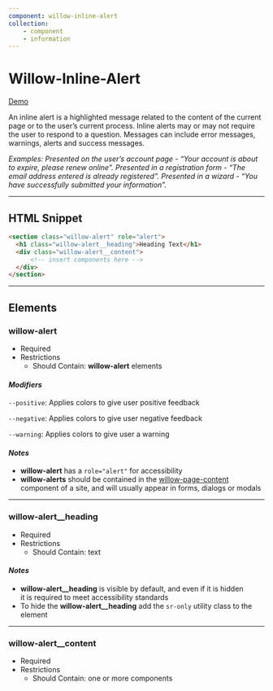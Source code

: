 ```yaml
---
component: willow-inline-alert
collection: 
    - component
    - information
---
```

# **Willow-Inline-Alert**

[Demo](http://codepen.io/team/UnumUX/pen/yMgJMM)

An inline alert is a highlighted message related to the content of the current page or to the user’s current process. Inline alerts may or may not require the user to respond to a question. Messages can include error messages, warnings, alerts and success messages.

_Examples: Presented on the user’s account page - “Your account is about to expire, please renew online”. Presented in a registration form - “The email address entered is already registered”. Presented in a wizard - “You have successfully submitted your information”._

---

## HTML Snippet

```html
<section class="willow-alert" role="alert">
  <h1 class="willow-alert__heading">Heading Text</h1>
  <div class="willow-alert__content">
      <!-- insert components here -->
  </div>
</section>
```

---

## Elements

### willow-alert

- Required
- Restrictions
  - Should Contain: **willow-alert** elements

#### _Modifiers_

`--positive`: Applies colors to give user positive feedback

`--negative`: Applies colors to give user negative feedback

`--warning`: Applies colors to give user a warning

#### _Notes_

- **willow-alert** has a `role="alert"` for accessibility
- **willow-alerts** should be contained in the [willow-page-content](../page-content) component of a site, and will usually appear in forms, dialogs or modals

---

### willow-alert__heading

- Required
- Restrictions
  - Should Contain: text

#### _Notes_

- **willow-alert__heading** is visible by default, and even if it is hidden it is required to meet accessibility standards
- To hide the **willow-alert__heading** add the `sr-only` utility class to the element

---

### willow-alert__content

- Required
- Restrictions
  - Should Contain: one or more components